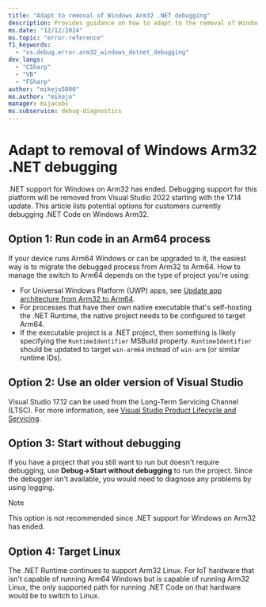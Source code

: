 ```yaml
---
title: "Adapt to removal of Windows Arm32 .NET debugging"
description: Provides guidance on how to adapt to the removal of Windows Arm32 .NET Debugging support
ms.date: "12/12/2024"
ms.topic: "error-reference"
f1_keywords:
  - "vs.debug.error.arm32_windows_dotnet_debugging"
dev_langs:
  - "CSharp"
  - "VB"
  - "FSharp"
author: "mikejo5000"
ms.author: "mikejo"
manager: mijacobs
ms.subservice: debug-diagnostics
---
```


# Adapt to removal of Windows Arm32 .NET debugging

.NET support for Windows on Arm32 has ended. Debugging support for this platform will be removed from Visual Studio 2022 starting with the 17.14 update. This article lists potential options for customers currently debugging .NET Code on  Windows Arm32. 


## Option 1: Run code in an Arm64 process 

If your device runs Arm64 Windows or can be upgraded to it, the easiest way is to migrate the debugged process from Arm32 to Arm64. How to manage the switch to Arm64 depends on the type of project you're using: 

* For Universal Windows Platform (UWP) apps, see [Update app architecture from Arm32 to Arm64](/windows/arm/arm32-to-arm64). 
* For processes that have their own native executable that's self-hosting the .NET Runtime, the native project needs to be configured to target Arm64. 
* If the executable project is a .NET project, then something is likely specifying the `RuntimeIdentifier` MSBuild property. `RuntimeIdentifier` should be updated to target `win-arm64` instead of `win-arm` (or similar runtime IDs). 


## Option 2: Use an older version of Visual Studio 

Visual Studio 17.12 can be used from the Long-Term Servicing Channel (LTSC). For more information, see [Visual Studio Product Lifecycle and Servicing](/visualstudio/productinfo/vs-servicing). 


## Option 3: Start without debugging 

If you have a project that you still want to run but doesn't require debugging, use **Debug->Start without debugging** to run the project. Since the debugger isn't available, you would need to diagnose any problems by using logging. 

> [!NOTE]
> This option is not recommended since .NET support for Windows on Arm32 has ended.


## Option 4: Target Linux 

The .NET Runtime continues to support Arm32 Linux. For IoT hardware that isn't capable of running Arm64 Windows but is capable of running Arm32 Linux, the only supported path for running .NET Code on that hardware would be to switch to Linux.